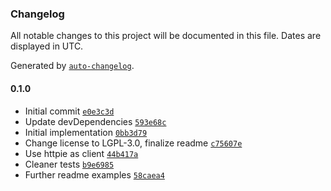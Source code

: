 ### Changelog

All notable changes to this project will be documented in this file. Dates are displayed in UTC.

Generated by [`auto-changelog`](https://github.com/CookPete/auto-changelog).

#### 0.1.0

- Initial commit [`e0e3c3d`](https://github.com/metalsmith/requests/commit/e0e3c3dcd0a905009620a6bd0b48cde0fc9ba6bd)
- Update devDependencies [`593e68c`](https://github.com/metalsmith/requests/commit/593e68c30c76ff677f533cc88d82ab35d3f50110)
- Initial implementation [`0bb3d79`](https://github.com/metalsmith/requests/commit/0bb3d797b2dd8d5dbbef0d9ab322375b9e9e0716)
- Change license to LGPL-3.0, finalize readme [`c75607e`](https://github.com/metalsmith/requests/commit/c75607e4e70cc12423add3d2fca4c33c15e59b09)
- Use httpie as client [`44b417a`](https://github.com/metalsmith/requests/commit/44b417a10869af26b4a17b9831d139b30a5892f2)
- Cleaner tests [`b9e6985`](https://github.com/metalsmith/requests/commit/b9e6985ec6d3dac98eed21eede2523a4af08947c)
- Further readme examples [`58caea4`](https://github.com/metalsmith/requests/commit/58caea4eed658bc65494c96f40836926bbe1899f)
